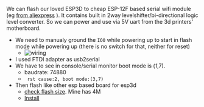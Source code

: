 We can flash our loved ESP3D to cheap ESP-12F based serial wifi module (eg [from aliexpress](https://www.aliexpress.com/item/ESP8266-ESP-12F-Serial-WIFI-Wireless-Transceiver-Module-For-Arduino-ESP-12F-Adapter-Expansion-Board-For/32804504326.html) ). It contains built in 2way levelshifter/bi-directional logic level converter. So we can power and use via 5V uart from the 3d printers' motherboard.

* We need to manualy ground the ```IO0``` while powering up to start in flash mode while powering up (there is no switch for that, neither for reset)
  * ![wiring](https://raw.githubusercontent.com/wiki/luc-github/ESP3D/images/esp/ESP12.png)
* I used FTDI adapter as usb2serial
* We have to see in console/serial monitor boot mode is (*1*,7).
  * baudrate: 74880
  * ``` rst cause:2, boot mode:(3,7)```
* Then flash like other esp based board for esp3d
  * [check flash size](https://github.com/luc-github/ESP3D/wiki/Flash-Size). Mine has 4M
  * [Install](https://github.com/luc-github/ESP3D/wiki/Install-Instructions)


